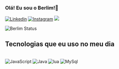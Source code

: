 
### Olá! Eu sou o Berlim!👋
[![Linkedin](https://img.shields.io/badge/LinkedIn-0077B5?style=for-the-badge&logo=linkedin&logoColor=white)](https://www.linkedin.com/in/joaodavidferreiradamotta/)
[![Instagram](https://img.shields.io/badge/Instagram-E4405F?style=for-the-badge&logo=instagram&logoColor=white)](https://www.instagram.com/021.berlim/)
<a href = "mailto:djtegegames@gmail.com"><img src="https://img.shields.io/badge/-Gmail-%23333?style=for-the-badge&logo=gmail&logoColor=white" target="_blank"></a>

![Berlim Status](https://github-readme-stats.vercel.app/api?username=021berlim&show_icons=true&theme=transparent)

## Tecnologias que eu uso no meu dia
<div style="display: inline_block"><br/>
<img align="center" alt="JavaScript" src="https://img.shields.io/badge/JavaScript-F7DF1E?style=for-the-badge&logo=javascript&logoColor=black"/> 
<img align="center" alt="Java" src="https://img.shields.io/badge/Java-ED8B00?style=for-the-badge&logo=openjdk&logoColor=white"/>
<img align="center" alt="lua" src="https://img.shields.io/badge/Lua-2C2D72?style=for-the-badge&logo=lua&logoColor=white"/>
<img align="center" alt="MySql" src="https://img.shields.io/badge/MySQL-00000F?style=for-the-badge&logo=mysql&logoColor=white"/> 
</div></br>


